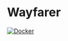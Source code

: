 # Wayfarer
[![Docker](https://github.com/thattomperson/wayfarer/actions/workflows/docker-publish.yml/badge.svg)](https://github.com/thattomperson/wayfarer/actions/workflows/docker-publish.yml)